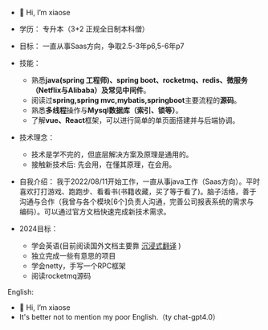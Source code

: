 - 👋 Hi, I’m xiaose
- 学历： 专升本（3+2 正规全日制本科僧）
- 目标： 一直从事Saas方向，争取2.5-3年p6,5-6年p7
- 技能：
  - 熟悉**java(spring 工程师)、spring boot、rocketmq、redis、微服务（Netflix与Alibaba）及常见中间件**。
  - 阅读过**spring,spring mvc,mybatis,springboot**主要流程的**源码**。
  - 熟悉**多线程**操作与**Mysql数据库（索引、锁等）**。
  - 了解**vue、React**框架，可以进行简单的单页面搭建并与后端协调。
- 技术理念：
  - 技术是学不完的，但底层解决方案及原理是通用的。
  - 接触新技术后: 先会用，在懂其原理，在会用。
  
- 自我介绍：
    我于2022/08/11开始工作，一直从事java工作（Saas方向）。平时喜欢打打游戏、跑跑步、看看书(书籍收藏，买了等于看了)。脑子活络，善于沟通与合作（我曾与各个模块[6个]负责人沟通，完善公司报表系统的需求与编码）。可以通过官方文档快速完成新技术需求。
- 2024目标：
  - 学会英语(目前阅读国外文档主要靠 [沉浸式翻译](https://github.com/immersive-translate/immersive-translate) )
  - 独立完成一些有意思的项目
  - 学会netty，手写一个RPC框架
  - 阅读rocketmq源码
    
English:
- 👋 Hi, I’m xiaose
- It's better not to mention my poor English.（ty chat-gpt4.0）
